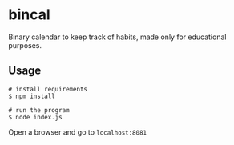 # bincal

Binary calendar to keep track of habits, made only for educational purposes.

## Usage

```
# install requirements
$ npm install

# run the program
$ node index.js
```

Open a browser and go to `localhost:8081`
